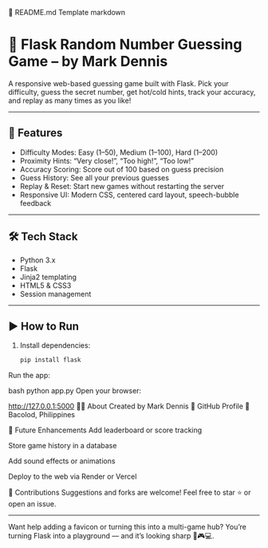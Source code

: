 🧾 README.md Template
markdown
# 🎲 Flask Random Number Guessing Game – by Mark Dennis

A responsive web-based guessing game built with Flask. Pick your difficulty, guess the secret number, get hot/cold hints, track your accuracy, and replay as many times as you like!

---

## 🚀 Features

- Difficulty Modes: Easy (1–50), Medium (1–100), Hard (1–200)
- Proximity Hints: “Very close!”, “Too high!”, “Too low!”
- Accuracy Scoring: Score out of 100 based on guess precision
- Guess History: See all your previous guesses
- Replay & Reset: Start new games without restarting the server
- Responsive UI: Modern CSS, centered card layout, speech-bubble feedback

---

## 🛠 Tech Stack

- Python 3.x
- Flask
- Jinja2 templating
- HTML5 & CSS3
- Session management

---

## ▶️ How to Run

1. Install dependencies:
   ```bash
   pip install flask
Run the app:

bash
python app.py
Open your browser:

http://127.0.0.1:5000
👨‍💻 About
Created by Mark Dennis 🔗 GitHub Profile 📍 Bacolod, Philippines

📌 Future Enhancements
Add leaderboard or score tracking

Store game history in a database

Add sound effects or animations

Deploy to the web via Render or Vercel

🤝 Contributions
Suggestions and forks are welcome! Feel free to star ⭐ or open an issue.


---

Want help adding a favicon or turning this into a multi-game hub? You’re turning Flask into a playground — and it’s looking sharp 🧠🎮💻.
